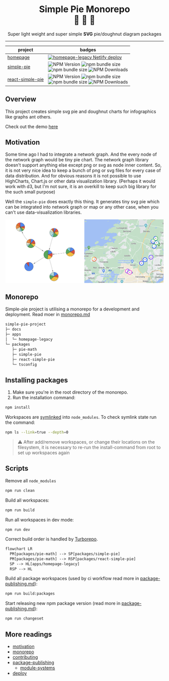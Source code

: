 <div align="center">
  <h1>Simple Pie Monorepo<br/>🔧 🥧 🍩</h1>
  <p>Super light weight and super simple <strong>SVG</strong> pie/doughnut diagram packages</p>
</div>

<hr/>

| project                                                   | badges                                                                                                                                     |
|-----------------------------------------------------------|--------------------------------------------------------------------------------------------------------------------------------------------|
| [homepage](https://simple-pie.netlify.app/)               | [![homepage-legacy Netlify deploy](https://github.com/serjilyashenko/simple-pie-project/actions/workflows/homepage-legacy-deploy.yml/badge.svg?branch=master)](https://github.com/serjilyashenko/simple-pie-project/actions/workflows/homepage-legacy-deploy.yml) |
| [simple-pie](./packages/simple-pie/README.md)             | ![NPM Version](https://img.shields.io/npm/v/simple-pie) ![npm bundle size](https://img.shields.io/bundlephobia/minzip/simple-pie) <br/> ![npm bundle size](https://img.shields.io/bundlephobia/min/simple-pie) ![NPM Downloads](https://img.shields.io/npm/dm/simple-pie) |
| [react-simple-pie](./packages/react-simple-pie/README.md) | ![NPM Version](https://img.shields.io/npm/v/react-simple-pie) ![npm bundle size](https://img.shields.io/bundlephobia/minzip/react-simple-pie) <br/> ![npm bundle size](https://img.shields.io/bundlephobia/min/react-simple-pie) ![NPM Downloads](https://img.shields.io/npm/dm/react-simple-pie) |

## Overview

This project creates simple svg pie and doughnut charts for infographics like graphs ant others.

Check out the demo [here](https://simple-pie.netlify.app/)

## Motivation

Some time ago I had to integrate a network graph. And the every node of the network graph would be tiny pie chart.
The network graph library doesn't support anything else except png or svg as node inner content.
So, it is not very nice idea to keep a bunch of png or svg files for every case of data distribution.
And for obvious reasons it is not possible to use HighCharts, Chart.js or other data visualization library.
(Perhaps it would work with d3, but I'm not sure, it is an overkill to keep such big library for the such small purpose)

Well the `simple-pie` does exactly this thing. It generates tiny svg pie which can be integrated into network graph or
map or any other case, when you can't use data-visualization libraries.

![net and map cases](./docs/images/map-and-net-case.png)

## Monorepo

Simple-pie project is utilising a monorepo for a development and deployment. Read moer in [monorepo.md](./docs/monorepo.md)

```tree
simple-pie-project
├─ docs
├─ apps
│  └─ homepage-legacy
└─ packages
   ├─ pie-math
   ├─ simple-pie
   ├─ react-simple-pie
   └─ tsconfig
```

## Installing packages

1. Make sure you're in the root directory of the monorepo.
2. Run the installation command:
```bash
npm install
```

Workspaces are [symlinked](https://en.wikipedia.org/wiki/Symbolic_link) into `node_modules`.
To check symlink state run the command:
```bash
npm ls --link=true --depth=0
```

> ⚠️ After add/remove workspaces, or change their locations on the filesystem, it is necessary  to re-run the install-command
> from root to set up workspaces again

## Scripts

Remove all `node_modules`
```bash
npm run clean
```

Build all workspaces:
```bash
npm run build
```

Run all workspaces in dev mode:
```bash
npm run dev
```

Correct build order is handled by [Turborepo](https://turbo.build/repo).

```mermaid
flowchart LR
  PM[packages/pie-math] --> SP[packages/simple-pie]
  PM[packages/pie-math] --> RSP[packages/react-simple-pie]
  SP --> HL[apps/homepage-legacy]
  RSP --> HL
```

Build all package workspaces (used by ci workflow read more in [package-publishing.md](./docs/package-publishing.md)):
```bash
npm run build:packages
```

Start releasing new npm package version (read more in [package-publishing.md](./docs/package-publishing.md)):
```bash
npm run changeset
```

## More readings

- [motivation](./docs/motivation.md)
- [monorepo](./docs/monorepo.md)
- [contributing](./docs/contributing.md)
- [package-publishing](./docs/package-publishing.md)
  - [module-systems](./docs/module-systems.md)
- [deploy](./docs/deploy.md)
